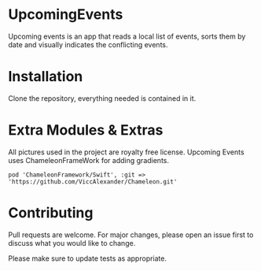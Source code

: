 # UpcomingEvents

Upcoming events is an app that reads a local list of events, sorts them by date and visually indicates the conflicting events.

# Installation

Clone the repository, everything needed is contained in it.

# Extra Modules & Extras

All pictures used in the project are royalty free license.
Upcoming Events uses ChameleonFrameWork for adding gradients.

```
pod 'ChameleonFramework/Swift', :git => 'https://github.com/ViccAlexander/Chameleon.git'
```

# Contributing 

Pull requests are welcome. For major changes, please open an issue first to discuss what you would like to change.

Please make sure to update tests as appropriate.
